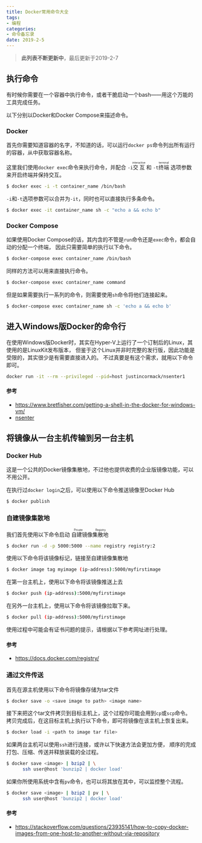 ```yaml
---
title: Docker常用命令大全
tags:
- 编程
categories:
- 命令备忘录
date: 2019-2-5
---
```


> **此列表不断更新中**，最后更新于2019-2-7

## 执行命令

有时候你需要在一个容器中执行命令，或者干脆启动一个bash——用这个万能的工具完成任务。

以下分别以Docker和Docker Compose来描述命令。

### Docker

首先你需要知道容器的名字，不知道的话，可以运行`docker ps`命令列出所有运行的容器，从中获取容器名称。

这里我们使用`docker exec`命令来执行命令，并配合
`-i`<ruby>交互<rt>interactive</rt></ruby>
和
`-t`<ruby>终端<rt>terminal</rt></ruby>
选项参数来开启终端并保持交互。

```bash
$ docker exec -i -t container_name /bin/bash
```

`-i`和`-t`选项参数可以合并为`-it`，同时也可以直接执行多条命令。

```bash
$ docker exec -it container_name sh -c "echo a && echo b"
```

### Docker Compose

如果使用Docker Compose的话，其内含的不管是`run`命令还是`exec`命令，都会自动的分配一个终端，
因此只需要简单的执行以下命令。

```bash
$ docker-compose exec container_name /bin/bash
```

同样的方法可以用来直接执行命令。

```bash
$ docker-compose exec container_name command
```

但是如果需要执行一系列的命令，则需要使用`sh`命令将他们连接起来。

```bash
$ docker-compose exec container_name sh -c 'echo a && echo b' 
```

## 进入Windows版Docker的命令行

在使用Windows版Docker时，其实在Hyper-V上运行了一个订制后的Linux，其使用的是LinuxKit发布版本，
但鉴于这个Linux并非时完整的发行版，因此功能是受限的，其实很少是有需要直接进入的。
不过真要是有这个需求，就用以下命令即可。

```bash
docker run -it --rm --privileged --pid=host justincormack/nsenter1
```

#### 参考

* <https://www.bretfisher.com/getting-a-shell-in-the-docker-for-windows-vm/>
* [nsenter](https://github.com/justincormack/nsenter1)

## 将镜像从一台主机传输到另一台主机

### Docker Hub

这是一个公共的Docker镜像集散地，不过他也提供收费的企业版镜像功能，可以不用公开。

在执行过`docker login`之后，可以使用以下命令推送镜像至Docker Hub

```bash
$ docker publish
```

### 自建镜像集散地

我们首先使用以下命令启动
<ruby>自建镜像集散地<rt>Private Registry</rt></ruby>

```bash
$ docker run -d -p 5000:5000 --name registry registry:2
```

使用以下命令将该镜像标记，链接至自建镜像集散地

```bash
$ docker image tag myimage (ip-address):5000/myfirstimage
```

在第一台主机上，使用以下命令将该镜像推送上去

```bash
$ docker push (ip-address):5000/myfirstimage
```

在另外一台主机上，使用以下命令将该镜像拉取下来。

```bash
$ docker pull (ip-address):5000/myfirstimage
```

使用过程中可能会有证书问题的提示，请根据以下参考网址进行处理。

#### 参考

* <https://docs.docker.com/registry/>


### 通过文件传送

首先在源主机使用以下命令将镜像存储为tar文件

```bash
$ docker save -o <save image to path> <image name>
```

接下来把这个tar文件拷贝到目标主机上，这个过程你可能会用到`cp`或`scp`命令。
拷贝完成后，在这目标主机上执行以下命令，即可将镜像在该主机上恢复出来。

```bash
$ docker load -i <path to image tar file>
```

如果两台主机可以使用`ssh`进行连接，或许以下快速方法会更加方便，
顺序的完成打包、压缩、传送并释放装载的全过程。

```bash
$ docker save <image> | bzip2 | \
      ssh user@host 'bunzip2 | docker load'
```

如果你所使用系统中含有`pv`命令，也可以将其放在其中，可以监控整个流程。

```bash
$ docker save <image> | bzip2 | pv | \
      ssh user@host 'bunzip2 | docker load'
```

#### 参考

* <https://stackoverflow.com/questions/23935141/how-to-copy-docker-images-from-one-host-to-another-without-via-repository>
